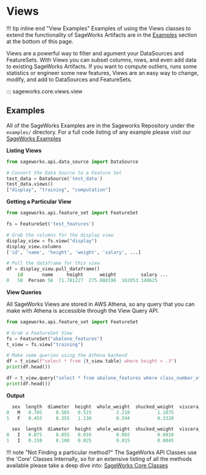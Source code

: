 # Views
!!! tip inline end "View Examples"
    Examples of using the Views classes to extend the functionality of SageWorks Artifacts are in the [Examples](#examples) section at the bottom of this page. 
    
Views are a powerful way to filter and agument your DataSources and FeatureSets. With Views you can subset columns, rows, and even add data to existing SageWorks Artifacts. If you want to compute outliers, runs some statistics or engineer some new features, Views are an easy way to change, modify, and add to DataSources and FeatureSets.

    
::: sageworks.core.views.view


## Examples
All of the SageWorks Examples are in the Sageworks Repository under the `examples/` directory. For a full code listing of any example please visit our [SageWorks Examples](https://github.com/SuperCowPowers/sageworks/blob/main/examples)

**Listing Views**

```py title="views.py"
from sageworks.api.data_source import DataSource

# Convert the Data Source to a Feature Set
test_data = DataSource('test_data')
test_data.views()
["display", "training", "computation"]
```

**Getting a Particular View**

```py title="views.py"
from sageworks.api.feature_set import FeatureSet

fs = FeatureSet('test_features')

# Grab the columns for the display view
display_view = fs.view("display")
display_view.columns
['id', 'name', 'height', 'weight', 'salary', ...]

# Pull the dataframe for this view
df = display_view.pull_dataframe()
	id       name     height      weight         salary	...
0   58  Person 58  71.781227  275.088196  162053.140625  
```

**View Queries**

All SageWorks Views are stored in AWS Athena, so any query that you can make with Athena is accessible through the View Query API.

```py title="view_query.py"
from sageworks.api.feature_set import FeatureSet

# Grab a FeatureSet View
fs = FeatureSet("abalone_features")
t_view = fs.view("training")

# Make some queries using the Athena backend
df = t_view(f"select * from {t_view.table} where height > .3")
print(df.head())

df = t_view.query("select * from abalone_features where class_number_of_rings < 3")
print(df.head())
```

**Output**

```python
  sex  length  diameter  height  whole_weight  shucked_weight  viscera_weight  shell_weight  class_number_of_rings
0   M   0.705     0.565   0.515         2.210          1.1075          0.4865        0.5120                     10
1   F   0.455     0.355   1.130         0.594          0.3320          0.1160        0.1335                      8

  sex  length  diameter  height  whole_weight  shucked_weight  viscera_weight  shell_weight  class_number_of_rings
0   I   0.075     0.055   0.010         0.002          0.0010          0.0005        0.0015                      1
1   I   0.150     0.100   0.025         0.015          0.0045          0.0040         0.0050                      2
```

!!! note "Not Finding a particular method?"
    The SageWorks API Classes use the 'Core' Classes Internally, so for an extensive listing of all the methods available please take a deep dive into: [SageWorks Core Classes](../core_classes/overview.md)
